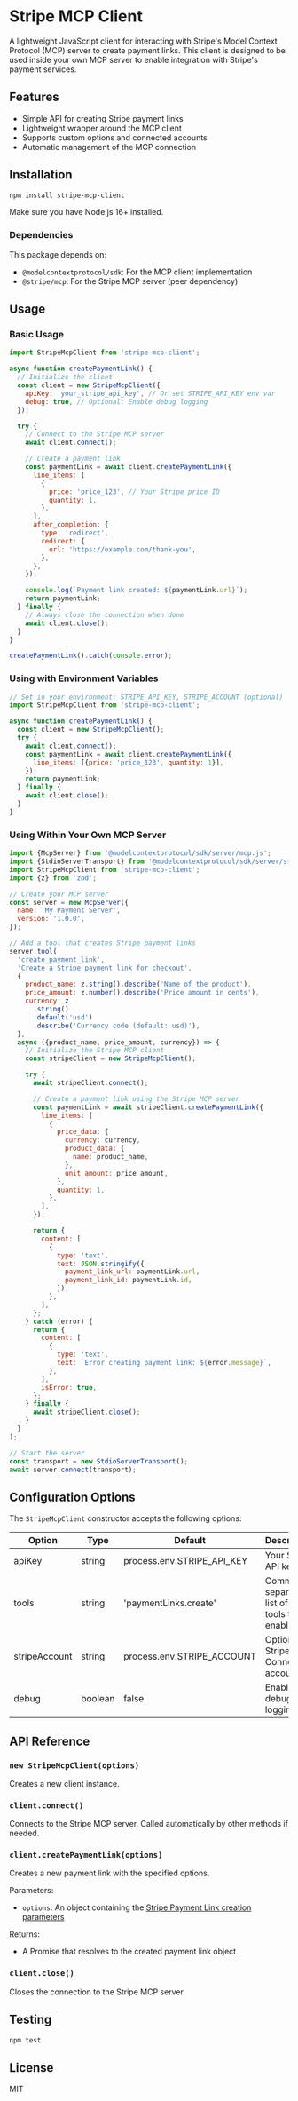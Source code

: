 # Stripe MCP Client

A lightweight JavaScript client for interacting with Stripe's Model Context Protocol (MCP) server to create payment links. This client is designed to be used inside your own MCP server to enable integration with Stripe's payment services.

## Features

- Simple API for creating Stripe payment links
- Lightweight wrapper around the MCP client
- Supports custom options and connected accounts
- Automatic management of the MCP connection

## Installation

```bash
npm install stripe-mcp-client
```

Make sure you have Node.js 16+ installed.

### Dependencies

This package depends on:

- `@modelcontextprotocol/sdk`: For the MCP client implementation
- `@stripe/mcp`: For the Stripe MCP server (peer dependency)

## Usage

### Basic Usage

```javascript
import StripeMcpClient from 'stripe-mcp-client';

async function createPaymentLink() {
  // Initialize the client
  const client = new StripeMcpClient({
    apiKey: 'your_stripe_api_key', // Or set STRIPE_API_KEY env var
    debug: true, // Optional: Enable debug logging
  });

  try {
    // Connect to the Stripe MCP server
    await client.connect();

    // Create a payment link
    const paymentLink = await client.createPaymentLink({
      line_items: [
        {
          price: 'price_123', // Your Stripe price ID
          quantity: 1,
        },
      ],
      after_completion: {
        type: 'redirect',
        redirect: {
          url: 'https://example.com/thank-you',
        },
      },
    });

    console.log(`Payment link created: ${paymentLink.url}`);
    return paymentLink;
  } finally {
    // Always close the connection when done
    await client.close();
  }
}

createPaymentLink().catch(console.error);
```

### Using with Environment Variables

```javascript
// Set in your environment: STRIPE_API_KEY, STRIPE_ACCOUNT (optional)
import StripeMcpClient from 'stripe-mcp-client';

async function createPaymentLink() {
  const client = new StripeMcpClient();
  try {
    await client.connect();
    const paymentLink = await client.createPaymentLink({
      line_items: [{price: 'price_123', quantity: 1}],
    });
    return paymentLink;
  } finally {
    await client.close();
  }
}
```

### Using Within Your Own MCP Server

```javascript
import {McpServer} from '@modelcontextprotocol/sdk/server/mcp.js';
import {StdioServerTransport} from '@modelcontextprotocol/sdk/server/stdio.js';
import StripeMcpClient from 'stripe-mcp-client';
import {z} from 'zod';

// Create your MCP server
const server = new McpServer({
  name: 'My Payment Server',
  version: '1.0.0',
});

// Add a tool that creates Stripe payment links
server.tool(
  'create_payment_link',
  'Create a Stripe payment link for checkout',
  {
    product_name: z.string().describe('Name of the product'),
    price_amount: z.number().describe('Price amount in cents'),
    currency: z
      .string()
      .default('usd')
      .describe('Currency code (default: usd)'),
  },
  async ({product_name, price_amount, currency}) => {
    // Initialize the Stripe MCP client
    const stripeClient = new StripeMcpClient();

    try {
      await stripeClient.connect();

      // Create a payment link using the Stripe MCP server
      const paymentLink = await stripeClient.createPaymentLink({
        line_items: [
          {
            price_data: {
              currency: currency,
              product_data: {
                name: product_name,
              },
              unit_amount: price_amount,
            },
            quantity: 1,
          },
        ],
      });

      return {
        content: [
          {
            type: 'text',
            text: JSON.stringify({
              payment_link_url: paymentLink.url,
              payment_link_id: paymentLink.id,
            }),
          },
        ],
      };
    } catch (error) {
      return {
        content: [
          {
            type: 'text',
            text: `Error creating payment link: ${error.message}`,
          },
        ],
        isError: true,
      };
    } finally {
      await stripeClient.close();
    }
  }
);

// Start the server
const transport = new StdioServerTransport();
await server.connect(transport);
```

## Configuration Options

The `StripeMcpClient` constructor accepts the following options:

| Option        | Type    | Default                    | Description                                    |
| ------------- | ------- | -------------------------- | ---------------------------------------------- |
| apiKey        | string  | process.env.STRIPE_API_KEY | Your Stripe API key                            |
| tools         | string  | 'paymentLinks.create'      | Comma-separated list of Stripe tools to enable |
| stripeAccount | string  | process.env.STRIPE_ACCOUNT | Optional Stripe Connect account ID             |
| debug         | boolean | false                      | Enable debug logging                           |

## API Reference

### `new StripeMcpClient(options)`

Creates a new client instance.

### `client.connect()`

Connects to the Stripe MCP server. Called automatically by other methods if needed.

### `client.createPaymentLink(options)`

Creates a new payment link with the specified options.

Parameters:

- `options`: An object containing the [Stripe Payment Link creation parameters](https://stripe.com/docs/api/payment_links/payment_links/create)

Returns:

- A Promise that resolves to the created payment link object

### `client.close()`

Closes the connection to the Stripe MCP server.

## Testing

```bash
npm test
```

## License

MIT
